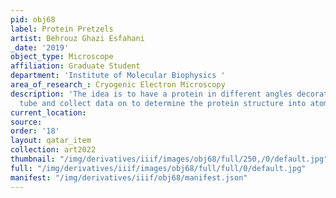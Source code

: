 ```yaml
---
pid: obj68
label: Protein Pretzels
artist: Behrouz Ghazi Esfahani
_date: '2019'
object_type: Microscope
affiliation: Graduate Student
department: 'Institute of Molecular Biophysics '
area_of_research_: Cryogenic Electron Microscopy
description: 'The idea is to have a protein in different angles decorated on a lipid
  tube and collect data on to determine the protein structure into atomic resolutions. '
current_location: 
source: 
order: '18'
layout: qatar_item
collection: art2022
thumbnail: "/img/derivatives/iiif/images/obj68/full/250,/0/default.jpg"
full: "/img/derivatives/iiif/images/obj68/full/full/0/default.jpg"
manifest: "/img/derivatives/iiif/obj68/manifest.json"
---
```

